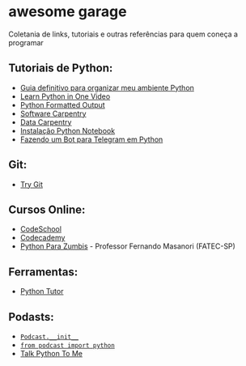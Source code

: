 # awesome garage
Coletania de links, tutoriais e outras referências para quem coneça a programar

## Tutoriais de Python:

 - [Guia definitivo para organizar meu ambiente Python](https://medium.com/@henriquebastos/guia-definitivo-para-organizar-meu-ambiente-python-a16e2479b753#.zdoot97pd)
 - [Learn Python in One Video](https://www.youtube.com/watch?v=N4mEzFDjqtA&feature=share)
 - [Python Formatted Output](http://www.python-course.eu/python3_formatted_output.php)
 - [Software Carpentry](https://software-carpentry.org/lessons/)
 - [Data Carpentry](http://www.datacarpentry.org/lessons/)
 - [Instalação Python Notebook](http://jupyter.readthedocs.io/en/latest/install.html)
 - [Fazendo um Bot para Telegram em Python](https://juliarizza.wordpress.com/2016/08/06/fazendo-um-bot-para-telegram-em-python/)

## Git:
  - [Try Git](http://try.github.io/)

## Cursos Online:

  - [CodeSchool](https://www.codeschool.com/learn/python)
  - [Codecademy](https://www.codecademy.com/learn/python)
  - [Python Para Zumbis](https://www.pycursos.com/python-para-zumbis/) - Professor Fernando Masanori (FATEC-SP)
  
## Ferramentas:

  - [Python Tutor](http://pythontutor.com/)
  
## Podasts:

 - [``Podcast.__init__``](https://www.podcastinit.com/)
 - [``from podcast import python``](http://frompythonimportpodcast.com/)
 - [Talk Python To Me](https://talkpython.fm/)
